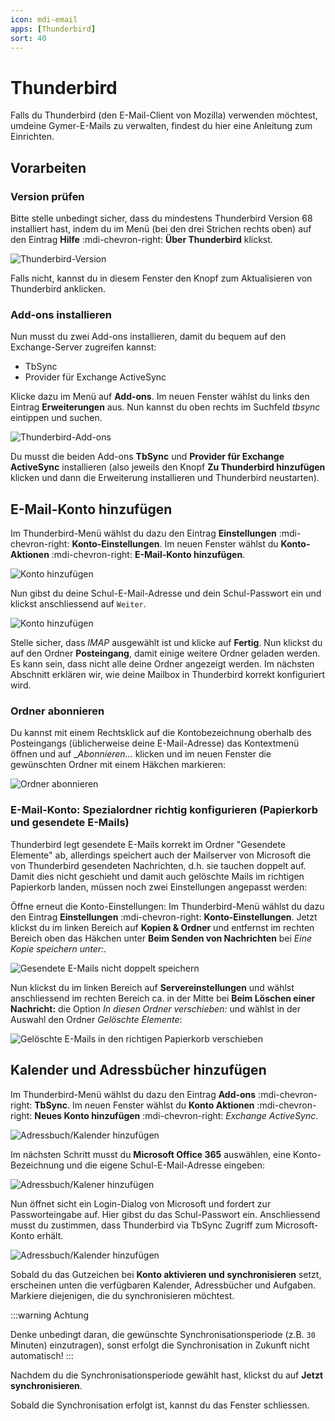 ```yaml
---
icon: mdi-email
apps: [Thunderbird]
sort: 40
---
```


# Thunderbird



Falls du Thunderbird (den E-Mail-Client von Mozilla) verwenden möchtest, umdeine Gymer-E-Mails zu verwalten, findest du hier eine Anleitung zum Einrichten.

## Vorarbeiten

### Version prüfen
Bitte stelle unbedingt sicher, dass du mindestens Thunderbird Version 68 installiert hast, indem du im Menü (bei den drei Strichen rechts oben) auf den Eintrag __Hilfe__ :mdi-chevron-right: __Über Thunderbird__ klickst.

![Thunderbird-Version](./tb-version.png)

Falls nicht, kannst du in diesem Fenster den Knopf zum Aktualisieren von Thunderbird anklicken.


### Add-ons installieren
Nun musst du zwei Add-ons installieren, damit du bequem auf den Exchange-Server zugreifen kannst:

- TbSync
- Provider für Exchange ActiveSync

Klicke dazu im Menü auf __Add-ons__. Im neuen Fenster wählst du links den Eintrag __Erweiterungen__ aus. Nun kannst du oben rechts im Suchfeld _tbsync_ eintippen und suchen.

![Thunderbird-Add-ons](./tb-addons.png)

Du musst die beiden Add-ons **TbSync** und **Provider für Exchange ActiveSync** installieren (also jeweils den Knopf __Zu Thunderbird hinzufügen__ klicken und dann die Erweiterung installieren und Thunderbird neustarten).


## E-Mail-Konto hinzufügen
Im Thunderbird-Menü wählst du dazu den Eintrag __Einstellungen__ :mdi-chevron-right: __Konto-Einstellungen__. Im neuen Fenster wählst du __Konto-Aktionen__ :mdi-chevron-right: __E-Mail-Konto hinzufügen__.

![Konto hinzufügen](./tb-1.png)

Nun gibst du deine Schul-E-Mail-Adresse und dein Schul-Passwort ein und klickst anschliessend auf `Weiter`.

![Konto hinzufügen](./tb-2.png)

Stelle sicher, dass _IMAP_ ausgewählt ist und klicke auf __Fertig__. Nun klickst du auf den Ordner **Posteingang**, damit einige weitere Ordner geladen werden. Es kann sein, dass nicht alle deine Ordner angezeigt werden. Im nächsten Abschnitt erklären wir, wie deine Mailbox in Thunderbird korrekt konfiguriert wird.


### Ordner abonnieren
Du kannst mit einem Rechtsklick auf die Kontobezeichnung oberhalb des Posteingangs (üblicherweise deine E-Mail-Adresse) das Kontextmenü öffnen und auf __Abonnieren…_ klicken und im neuen Fenster die gewünschten Ordner mit einem Häkchen markieren:

![Ordner abonnieren](./tb-subscribe.png)


### E-Mail-Konto: Spezialordner richtig konfigurieren (Papierkorb und gesendete E-Mails)
Thunderbird legt gesendete E-Mails korrekt im Ordner "Gesendete Elemente" ab, allerdings speichert auch der Mailserver von Microsoft die von Thunderbird gesendeten Nachrichten, d.h. sie tauchen doppelt auf. Damit dies nicht geschieht und damit auch gelöschte Mails im richtigen Papierkorb landen, müssen noch zwei Einstellungen angepasst werden:

Öffne erneut die Konto-Einstellungen: Im Thunderbird-Menü wählst du dazu den Eintrag __Einstellungen__ :mdi-chevron-right: __Konto-Einstellungen__. Jetzt klickst du im linken Bereich auf __Kopien & Ordner__ und entfernst im rechten Bereich oben das Häkchen unter **Beim Senden von Nachrichten** bei _Eine Kopie speichern unter:_.

![Gesendete E-Mails nicht doppelt speichern](./tb-sent.png)

Nun klickst du im linken Bereich auf __Servereinstellungen__ und wählst anschliessend im rechten Bereich ca. in der Mitte bei **Beim Löschen einer Nachricht:** die Option _In diesen Ordner verschieben:_ und wählst in der Auswahl den Ordner _Gelöschte Elemente_:

![Gelöschte E-Mails in den richtigen Papierkorb verschieben](./tb-trash.png)


## Kalender und Adressbücher hinzufügen
Im Thunderbird-Menü wählst du dazu den Eintrag __Add-ons__ :mdi-chevron-right: __TbSync__. Im neuen Fenster wählst du __Konto Aktionen__ :mdi-chevron-right: __Neues Konto hinzufügen__ :mdi-chevron-right: _Exchange ActiveSync_.

![Adressbuch/Kalender hinzufügen](./tbsync-1.png)

Im nächsten Schritt musst du **Microsoft Office 365** auswählen, eine Konto-Bezeichnung und die eigene Schul-E-Mail-Adresse eingeben:

![Adressbuch/Kalener hinzufügen](./tbsync-2.png)

Nun öffnet sicht ein Login-Dialog von Microsoft und fordert zur Passworteingabe auf. Hier gibst du das Schul-Passwort ein. Anschliessend musst du zustimmen, dass Thunderbird via TbSync Zugriff zum Microsoft-Konto erhält.

![Adressbuch/Kalender hinzufügen](./tbsync-3.png)

Sobald du das Gutzeichen bei **Konto aktivieren und synchronisieren** setzt, erscheinen unten die verfügbaren Kalender, Adressbücher und Aufgaben. Markiere diejenigen, die du synchronisieren möchtest.

:::warning Achtung

Denke unbedingt daran, die gewünschte Synchronisationsperiode (z.B. `30` Minuten) einzutragen), sonst erfolgt die Synchronisation in Zukunft nicht automatisch!
:::

Nachdem du die Synchronisationsperiode gewählt hast, klickst du auf __Jetzt synchronisieren__.

Sobald die Synchronisation erfolgt ist, kannst du das Fenster schliessen.
